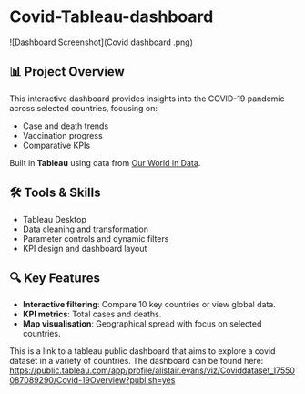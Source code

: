 # Covid-Tableau-dashboard
![Dashboard Screenshot](Covid dashboard .png)
## 📊 Project Overview
This interactive dashboard provides insights into the COVID-19 pandemic across selected countries, focusing on:
- Case and death trends
- Vaccination progress
-  Comparative KPIs

Built in **Tableau** using data from [Our World in Data](https://ourworldindata.org/coronavirus).
## 🛠 Tools & Skills
- Tableau Desktop
- Data cleaning and transformation
- Parameter controls and dynamic filters
- KPI design and dashboard layout

## 🔍 Key Features
- **Interactive filtering**: Compare 10 key countries or view global data.
- **KPI metrics**: Total cases and deaths.
- **Map visualisation**: Geographical spread with focus on selected countries.

This is a link to a tableau public dashboard that aims to explore a covid dataset in a variety of countries. The dashboard can be found here: https://public.tableau.com/app/profile/alistair.evans/viz/Coviddataset_17550087089290/Covid-19Overview?publish=yes
